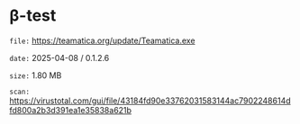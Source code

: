 β-test
=============

`file:` https://teamatica.org/update/Teamatica.exe

`date:` 2025-04-08 / 0.1.2.6

`size:` 1.80 MB

`scan:` https://virustotal.com/gui/file/43184fd90e33762031583144ac7902248614dfd800a2b3d391ea1e35838a621b